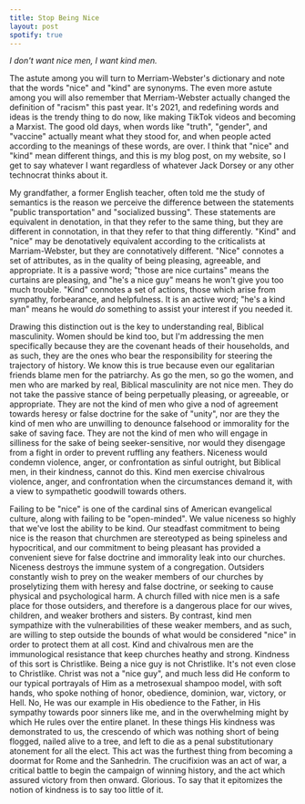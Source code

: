 ```yaml
---
title: Stop Being Nice
layout: post
spotify: true
---
```


_I don't want nice men, I want kind men._

The astute among you will turn to Merriam-Webster's dictionary and note that the words "nice" and "kind" are synonyms. The even more astute among you will also remember that Merriam-Webster actually changed the definition of "racism" this past year. It's 2021, and redefining words and ideas is the trendy thing to do now, like making TikTok videos and becoming a Marxist. The good old days, when words like "truth", "gender", and "vaccine" actually meant what they stood for, and when people acted according to the meanings of these words, are over. I think that "nice" and "kind" mean different things, and this is my blog post, on my website, so I get to say whatever I want regardless of whatever Jack Dorsey or any other technocrat thinks about it.

My grandfather, a former English teacher, often told me the study of semantics is the reason we perceive the difference between the statements "public transportation" and "socialized bussing". These statements are equivalent in denotation, in that they refer to the same thing, but they are different in connotation, in that they refer to that thing differently. "Kind" and "nice" may be denotatively equivalent according to the criticalists at Marriam-Webster, but they are connotatively different. "Nice" connotes a set of attributes, as in the quality of being pleasing, agreeable, and appropriate. It is a passive word; "those are nice curtains" means the curtains are pleasing, and "he's a nice guy" means he won't give you too much trouble. "Kind" connotes a set of actions, those which arise from sympathy, forbearance, and helpfulness. It is an active word; "he's a kind man" means he would _do_ something to assist your interest if you needed it.

Drawing this distinction out is the key to understanding real, Biblical masculinity. Women should be kind too, but I'm addressing the men specifically because they are the covenant heads of their households, and as such, they are the ones who bear the responsibility for steering the trajectory of history. We know this is true because even our egalitarian friends blame men for the patriarchy. As go the men, so go the women, and men who are marked by real, Biblical masculinity are not nice men. They do not take the passive stance of being perpetually pleasing, or agreeable, or appropriate. They are not the kind of men who give a nod of agreement towards heresy or false doctrine for the sake of "unity", nor are they the kind of men who are unwilling to denounce falsehood or immorality for the sake of saving face. They are not the kind of men who will engage in silliness for the sake of being seeker-sensitive, nor would they disengage from a fight in order to prevent ruffling any feathers. Niceness would condemn violence, anger, or confrontation as sinful outright, but Biblical men, in their kindness, cannot do this. Kind men exercise chivalrous violence, anger, and confrontation when the circumstances demand it, with a view to sympathetic goodwill towards others.

Failing to be "nice" is one of the cardinal sins of American evangelical culture, along with failing to be "open-minded". We value niceness so highly that we've lost the ability to be kind. Our steadfast commitment to being nice is the reason that churchmen are stereotyped as being spineless and hypocritical, and our commitment to being pleasant has provided a convenient sieve for false doctrine and immorality leak into our churches. Niceness destroys the immune system of a congregation. Outsiders constantly wish to prey on the weaker members of our churches by proselytizing them with heresy and false doctrine, or seeking to cause physical and psychological harm. A church filled with nice men is a safe place for those outsiders, and therefore is a dangerous place for our wives, children, and weaker brothers and sisters. By contrast, kind men sympathize with the vulnerabilities of these weaker members, and as such, are willing to step outside the bounds of what would be considered "nice" in order to protect them at all cost. Kind and chivalrous men are the immunological resistance that keep churches heathy and strong. Kindness of this sort is Christlike. Being a nice guy is not Christlike. It's not even close to Christlike. Christ was not a "nice guy", and much less did He conform to our typical portrayals of Him as a metrosexual shampoo model, with soft hands, who spoke nothing of honor, obedience, dominion, war, victory, or Hell. No, He was our example in His obedience to the Father, in His sympathy towards poor sinners like me, and in the overwhelming might by which He rules over the entire planet. In these things His kindness was demonstrated to us, the crescendo of which was nothing short of being flogged, nailed alive to a tree, and left to die as a penal substitutionary atonement for all the elect. This act was the furthest thing from becoming a doormat for Rome and the Sanhedrin. The crucifixion was an act of war, a critical battle to begin the campaign of winning history, and the act which assured victory from then onward. Glorious. To say that it epitomizes the notion of kindness is to say too little of it.
